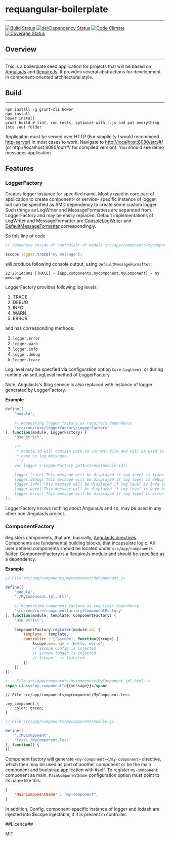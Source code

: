 # requangular-boilerplate #
---
[![Build Status](https://travis-ci.org/shustariov-andrey/requangular-boilerplate.svg?branch=master)](https://travis-ci.org/shustariov-andrey/requangular-boilerplate) [![devDependency Status](https://david-dm.org/shustariov-andrey/requangular-boilerplate/dev-status.svg)](https://david-dm.org/shustariov-andrey/requangular-boilerplate#info=devDependencies) [![Code Climate](https://codeclimate.com/github/shustariov-andrey/requangular-boilerplate.png)](https://codeclimate.com/github/shustariov-andrey/requangular-boilerplate) [![Coverage Status](https://coveralls.io/repos/shustariov-andrey/requangular-boilerplate/badge.png)](https://coveralls.io/r/shustariov-andrey/requangular-boilerplate)

## Overview ##
---
This is a boilerplate seed application for projects that will be based on [AngularJs](http://www.angularjs.org/) and [RequireJs](http://requirejs.org/). It provides several abstractions for development in component-oriented architectural style.


## Build ##
---
```SH
npm install -g grunt-cli bower
npm install
bower install
grunt build # lint, run tests, optimize with r.js and put everything into /out folder
```

Applicaiton must be served over HTTP (For simplicity I would recommend [http-server](https://www.npmjs.org/package/http-server)) in most cases to work. Navigate to [http://localhost:8080/src/#/]() (or http://localhost:8080/out/#/ for compiled version). You should see demo messages application

## Features ##

### LoggerFactory ###

Creates logger instance for specified name. Mostly used in core part of application to create component- or service- specific instance of logger, but can be specified as AMD dependency to create some custom logger. Such things as LogWriter and MessageFormatters are separated from LoggerFactory and may be easily replaced. Default implementations of LogWriter and MessageFormatter are [ConsoleLogWriter](https://github.com/shustariov-andrey/requangular-boilerplate/blob/master/src/cmn/core/loggerfactory/ConsoleLogWriter.js) and [DefaultMessageFormatter](https://github.com/shustariov-andrey/requangular-boilerplate/blob/master/src/cmn/core/loggerfactory/DefaultLogFormatter.js) correspondingly.

So this line of code

```javascript
// Somewhere inside of controlelr of module src/app/components/mycomponent/MyComponent.js

$scope.logger.trace('my message');
```

will produce following console output, using ```DefaultMessageFormatter```:

```22:23:14:801 [TRACE] - [app.components.mycomponent.MyComponent] - my message```

LoggerFactory provides following log levels:
1. TRACE
2. DEBUG
3. INFO
4. WARN
5. ERROR

and has corresponding methods:

1. ```logger.error```
2. ```logger.warn```
3. ```logger.info```
4. ```logger.debug```
5. ```logger.trace```

Log level may be specfied via configuration option ```Core.LogLevel```, or during runtime via setLogLevel method of LoggerFactory.

Note, AngularJs's $log service is also replaced with instance of logger generated by LoggerFactory.

**Example**

```javascript
define([
    'module',
    
    // Requesting logger factory as requirejs dependency
    'src/cmn/core/loggerfactory/LoggerFactory'
], function(module, LoggerFactory) {
    'use strict';
    
    /**
     * module.id will contain path to current file and will be used to display something like fully-qualified module
     * name in log messages.
     * /
    var logger = LoggerFactory.getInstance(module.id); 
    
    logger.trace('This message will be displayed if log level is trace or lower');
    logger.debug('This message will be displayed if log level is debug or lower');
    logger.info('This message will be displayed if log level is info or lower');
    logger.warn('This message will be displayed if log level is warn or error');
    logger.error('This message will be displayed if log level is error');
});

```

LoggerFactory knows nothing about AngularJs and so, may be used in any other non-AngularJs project.

### ComponentFactory ###

Registers components, that are, basically, [AngularJs directives](https://docs.angularjs.org/guide/directive). Components are fundamental building blocks, that incapsulate logic. All user defined components should be located under `src/app/components` folder. ComponentFactory is a RequireJs module and should be specified as a dependency.

**Example**

```javascript
// File src/app/components/mycomponent/MyComponent.js

define([
    'module',
    './MyComponent.tpl.html',
    
    // Requesting component factory as requirejs dependency
    'src/cmn/core/componentfactory/ComponentFactory'
], function(module, template, ComponentFactory) {
    'use strict';
    
    ComponentFactory.register(module.id, {
        template : template,
        controller : ['$scope', function($scope) {
            $scope.message = 'Hello, world';
            // $scope.Config is injected
            // $scope.logger is injected
            // $scope._ is injected
        }]
    });
});
```

```HTML
<!-- File src/app/components/mycomponent/MyComponent.tpl.html-->
<span class="my_component">{{message}}</span>
```

```LESS
// File src/app/components/mycomponent/MyComponent.less

.my_component {
    color: green;
}
```

```javascript
// File src/app/components/mycomponent/module.js

define([
    './MyComponent',
    'less!./MyComponent.less'
], function() {
});
```
Component factory will generate ```<my-component></my-component>``` directive, which then may be used as part of another component or be the main component and bootstrap application with itself. To register ```my-component``` component as main, ```MainComponentName``` configuration option must point to its name like this:
```JSON
{
    "MainComponentName" : "my-component",
}
```

In addition, Config, component-specific instance of logger and lodash are injected into $scope injectable, if it is present in controller.

##Licence##

MIT